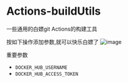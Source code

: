# Actions-buildUtils
一些通用的白嫖git Actions的构建工具

按如下操作添加参数,就可以快乐白嫖了
![image](https://user-images.githubusercontent.com/43053461/204208295-4004ee4a-30dc-4e7f-9587-5c8f9edb52cd.png)

重要参数 
- `DOCKER_HUB_USERNAME`
- `DOCKER_HUB_ACCESS_TOKEN`
